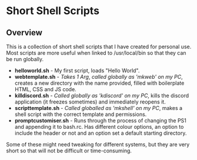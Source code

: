 # Short Shell Scripts
## Overview
This is a collection of short shell scripts that I have created for personal use. Most scripts are more useful when linked to /usr/local/bin so that they can be run globally.
* __helloworld.sh__ - My first script, loads "Hello World".
* __webtemplate.sh__ - _Takes 1 Arg_, _called globally as 'mkweb' on my PC_, creates a new directory with the name provided, filled with boilerplate HTML, CSS and JS code.
* __killdiscord.sh__ - _Called globally as 'kdiscord' on my PC_, kills the discord application (it freezes sometimes) and immediately reopens it.
* __scripttemplate.sh__ - _Called globalled as 'mkshell' on my PC_, makes a shell script with the correct template and permissions.
* __promptcustomiser.sh__ - Runs through the process of changing the PS1 and appending it to bash.rc. Has different colour options, an option to include the header or not and an option set a default starting directory.

Some of these might need tweaking for different systems, but they are very short so that will not be difficult or time-consuming. 
